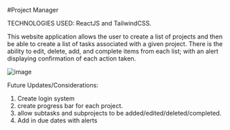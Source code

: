 #Project Manager

TECHNOLOGIES USED: ReactJS and TailwindCSS.

This website application allows the user to create a list of projects and then be able to create a list of tasks associated with a given project. 
There is the ability to edit, delete, add, and complete items from each list; with an alert displaying confirmation of each action taken. 

![image](https://user-images.githubusercontent.com/110023169/203032430-49992687-7cab-498e-b2bd-f4236c8d8518.png)

Future Updates/Considerations: 
1. Create login system
2. create progress bar for each project.
3. allow subtasks and subprojects to be added/edited/deleted/completed.
4. Add in due dates with alerts
